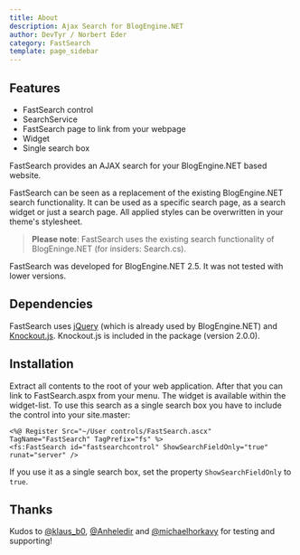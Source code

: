 ```yaml
---
title: About
description: Ajax Search for BlogEngine.NET 
author: DevTyr / Norbert Eder
category: FastSearch
template: page_sidebar
---
```


## Features

* FastSearch control
* SearchService
* FastSearch page to link from your webpage
* Widget
* Single search box

FastSearch provides an AJAX search for your BlogEngine.NET based website.

FastSearch can be seen as a replacement of the existing BlogEngine.NET search functionality. It can be used as a specific search page, as a search widget or just a search page. All applied styles can be overwritten in your theme's stylesheet.

> **Please note**: FastSearch uses the existing search functionality of BlogEninge.NET (for insiders: Search.cs).

FastSearch was developed for BlogEngine.NET 2.5. It was not tested with lower versions.

## Dependencies

FastSearch uses [jQuery](http://jquery.com/ "jQuery") (which is already used by BlogEngine.NET) and [Knockout.js](http://knockoutjs.com/ "Knockout.js"). Knockout.js is included in the package (version 2.0.0).

## Installation

Extract all contents to the root of your web application. After that you can link to FastSearch.aspx from your menu. The widget is available within the widget-list. To use this search as a single search box you have to include the control into your site.master:

	<%@ Register Src="~/User controls/FastSearch.ascx" TagName="FastSearch" TagPrefix="fs" %>
	<fs:FastSearch id="fastsearchcontrol" ShowSearchFieldOnly="true" runat="server" />

If you use it as a single search box, set the property `ShowSearchFieldOnly` to `true`.

## Thanks

Kudos to [@klaus_b0](https://twitter.com/klaus_b0 "@klaus_b0"), [@Anheledir](https://twitter.com/Anheledir "@Anheledir") and [@michaelhorkavy](https://twitter.com/michaelhorkavy "@michaelhorkavy") for testing and supporting!
